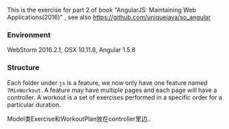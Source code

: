 This is the exercise for part 2 of book "AngularJS: Maintaining Web Applications(2016)" , see also https://github.com/uniquejava/so_angular
### Environment

WebStorm 2016.2.1, OSX 10.11.6, Angular 1.5.8


### Structure
Each folder under `js` is a feature, we now only have one feature named `7MinWorkout`. A feature may have multiple pages and each page will have a controller.
A workout is a set of exercises performed in a specific order for a particular duration.

Model类Exercise和WorkoutPlan放在controller里边..


